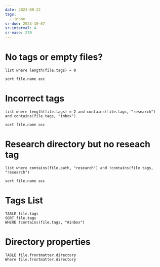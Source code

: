 ```yaml
---
date: 2023-09-22
tags:
  - inbox
sr-due: 2023-10-07
sr-interval: 4
sr-ease: 270
---
```


# No tags or empty files?

```dataview
list where length(file.tags) = 0

sort file.name asc
```

# Incorrect tags

```dataview
list where length(file.tags) = 2 and contains(file.tags, "research") and contains(file.tags, "inbox")

sort file.name asc
```

# Research directory but no reseach tag

```dataview
list where contains(file.path, "research") and !contains(file.tags, "research")

sort file.name asc
```

# Tags List

```dataview
TABLE file.tags
SORT file.tags
WHERE !contains(file.tags, "#inbox")
```

# Directory properties

```dataview
TABLE file.frontmatter.directory
Where file.frontmatter.directory
```
